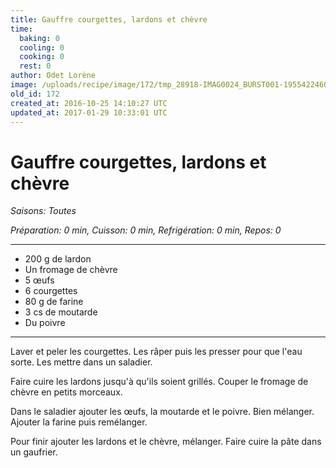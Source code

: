 ```yaml
---
title: Gauffre courgettes, lardons et chèvre
time:
  baking: 0
  cooling: 0
  cooking: 0
  rest: 0
author: Odet Lorène
image: /uploads/recipe/image/172/tmp_28918-IMAG0024_BURST001-1955422460.jpg
old_id: 172
created_at: 2016-10-25 14:10:27 UTC
updated_at: 2017-01-29 10:33:01 UTC
---
```


# Gauffre courgettes, lardons et chèvre

_Saisons: Toutes_

_Préparation: 0 min, Cuisson: 0 min, Refrigération: 0 min, Repos: 0_

---

- 200 g de lardon
- Un fromage de chèvre
- 5 œufs
- 6 courgettes
- 80 g de farine
- 3 cs de moutarde
- Du poivre

---

Laver et peler les courgettes. Les râper puis les presser pour que l'eau sorte. Les mettre dans un saladier.

Faire cuire les lardons jusqu'à qu'ils soient grillés. Couper le fromage de chèvre en petits morceaux.

Dans le saladier ajouter les œufs, la moutarde et le poivre. Bien mélanger. Ajouter la farine puis remélanger.

Pour finir ajouter les lardons et le chèvre, mélanger. Faire cuire la pâte dans un gaufrier.
